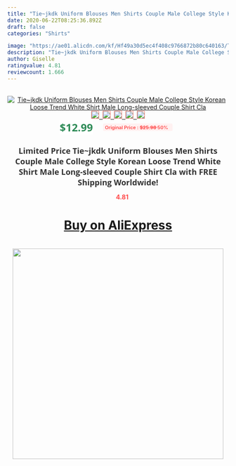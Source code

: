 ```yaml
---
title: "Tie~jkdk Uniform Blouses Men Shirts Couple Male College Style Korean Loose Trend White Shirt Male Long-sleeved Couple Shirt Cla"
date: 2020-06-22T08:25:36.892Z
draft: false
categories: "Shirts"

image: "https://ae01.alicdn.com/kf/Hf49a30d5ec4f408c9766872b80c640163/Tie-jk-dk-Uniform-Blouses-Men-Shirts-Couple-Male-College-Style-Korean-Loose-Trend-White-Shirt.jpg"
description: "Tie~jkdk Uniform Blouses Men Shirts Couple Male College Style Korean Loose Trend White Shirt Male Long-sleeved Couple Shirt Cla"
author: Giselle
ratingvalue: 4.81
reviewcount: 1.666
---
```

<br>
<div style="text-align: center;">
<a href="https://s.click.aliexpress.com/e/_9RKILb" target="_blank" rel="nofollow noopener noreferrer"><img alt="Tie~jkdk Uniform Blouses Men Shirts Couple Male College Style Korean Loose Trend White Shirt Male Long-sleeved Couple Shirt Cla" class="magnifier-image" src="https://ae01.alicdn.com/kf/Hf49a30d5ec4f408c9766872b80c640163/Tie-jk-dk-Uniform-Blouses-Men-Shirts-Couple-Male-College-Style-Korean-Loose-Trend-White-Shirt.jpg_640x640.jpg">
<br>
<img style="border:1px solid salmon" src="https://ae01.alicdn.com/kf/Hf49a30d5ec4f408c9766872b80c640163/Tie-jk-dk-Uniform-Blouses-Men-Shirts-Couple-Male-College-Style-Korean-Loose-Trend-White-Shirt.jpg_120x120.jpg">&nbsp;&nbsp;<img style="border:1px solid salmon" src="https://ae01.alicdn.com/kf/H0ffa21e1a1654400981a32f6a85ccdb50/Tie-jk-dk-Uniform-Blouses-Men-Shirts-Couple-Male-College-Style-Korean-Loose-Trend-White-Shirt.jpg_120x120.jpg">&nbsp;&nbsp;<img style="border:1px solid salmon" src="https://ae01.alicdn.com/kf/H3b747e24b2a04c22a9cc64aae394e0c8t/Tie-jk-dk-Uniform-Blouses-Men-Shirts-Couple-Male-College-Style-Korean-Loose-Trend-White-Shirt.jpg_120x120.jpg">&nbsp;&nbsp;<img style="border:1px solid salmon" src="https://ae01.alicdn.com/kf/Hfd67f7faa49045e39d15e9b4a3e289eeD/Tie-jk-dk-Uniform-Blouses-Men-Shirts-Couple-Male-College-Style-Korean-Loose-Trend-White-Shirt.jpg_120x120.jpg">&nbsp;&nbsp;<img style="border:1px solid salmon" src="https://ae01.alicdn.com/kf/Ha335ca8dc70a48eab500538bc899f6c5S/Tie-jk-dk-Uniform-Blouses-Men-Shirts-Couple-Male-College-Style-Korean-Loose-Trend-White-Shirt.jpg_120x120.jpg"></a></div><br0>
<div style="text-align: center;"><span style="background-color: white; border: 0px; box-sizing: border-box; color: seagreen; display: inline-block; font-family: &quot;open sans&quot; , &quot;arial&quot; , &quot;helvetica&quot; , sans-serif , &quot;heiti&quot;; font-size: 24px; font-stretch: inherit; font-weight: 700; line-height: inherit; margin: 0px 10px 0px 0px; padding: 0px; vertical-align: middle;">$12.99 </span>
<span style="background: rgb(255 , 241 , 241); border-radius: 3px; border: 0px; box-sizing: border-box; color: #ff4747; display: inline-block; font-family: inherit; font-size: 12px; font-stretch: inherit; font-style: inherit; font-variant: inherit; font-weight: 600; line-height: inherit; margin: 0px; padding: 2px 5px; transform: scale(0.9); vertical-align: middle;">Original Price : <b style="text-decoration: line-through;">$25.98 </b> 50%&nbsp;&nbsp;</span></div>
<h1 style="color: #333333; display: inline-block; font-family: &quot;open sans&quot; , &quot;arial&quot; , &quot;helvetica&quot; , sans-serif , &quot;heiti&quot;; font-size: 18px; font-stretch: inherit; font-weight: 700; text-align: center;">Limited Price Tie~jkdk Uniform Blouses Men Shirts Couple Male College Style Korean Loose Trend White Shirt Male Long-sleeved Couple Shirt Cla with FREE Shipping Worldwide!</h1>
<div style="color: #ff4747; text-align: center;">
<img src="https://4.bp.blogspot.com/-M0ZcTcb-5uY/XleCXlxnR4I/AAAAAAAAAEc/OrjgMkXV1oMQFaCRZj5HQwOCBcu3w1FegCPcBGAYYCw/s1600/star.png" style="height: 15px;">&nbsp;<b>4.81</b></div>
<div class="button_cont" align="center"><a class="buynow_a" href="https://s.click.aliexpress.com/e/_9RKILb" target="_blank" rel="nofollow noopener noreferrer"><H1>Buy on AliExpress</H1></a></div><br>
<div class="separator" style="clear: both; text-align: center;">
<img src="https://lh3.googleusercontent.com/-pTy5HemUv9M/XlePHvY0dAI/AAAAAAAAAE4/0nX5iRUoIWY8eMW9Dpxeirr157OZliDIgCLcBGAsYHQ/s1600/badge.gif" width="480">
</div>
